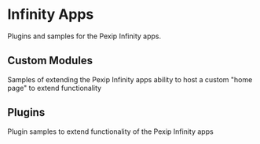 # Infinity Apps

Plugins and samples for the Pexip Infinity apps.

## Custom Modules

Samples of extending the Pexip Infinity apps ability to host a custom "home page" to extend functionality

## Plugins

Plugin samples to extend functionality of the Pexip Infinity apps
